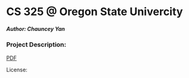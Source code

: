CS 325 @ Oregon State Univercity
================================
##### Author: Chauncey Yan

### Project Description:

[PDF](./CS325Project1W17.pdf)

License: 
